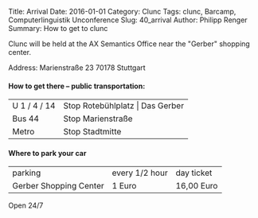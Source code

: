 Title: Arrival 
Date: 2016-01-01
Category: Clunc
Tags: clunc, Barcamp, Computerlinguistik Unconference
Slug: 40_arrival
Author: Philipp Renger
Summary: How to get to clunc



Clunc will be held at the AX Semantics Office near the "Gerber" shopping center.

Address: 
Marienstraße 23
70178 Stuttgart

#### How to get there – public transportation:

<table>
    <tr>
        <td>U 1 / 4 / 14</td>
        <td>Stop Rotebühlplatz | Das Gerber</td>
    </tr>
        <tr>
        <td>Bus 44</td>
        <td>Stop Marienstraße</td>
    </tr>
        <tr>
        <td>Metro</td>
        <td>Stop Stadtmitte</td>
    </tr>
</table>


#### Where to park your car 
<table>
    <tr>
        <td>parking</td>
        <td>every 1/2 hour</td>
        <td>day ticket</td>
    </tr>
        <tr>
        <td>Gerber Shopping Center</td>
        <td>1 Euro</td>
        <td>16,00 Euro</td>
    </tr>
</table>


Open 24/7
